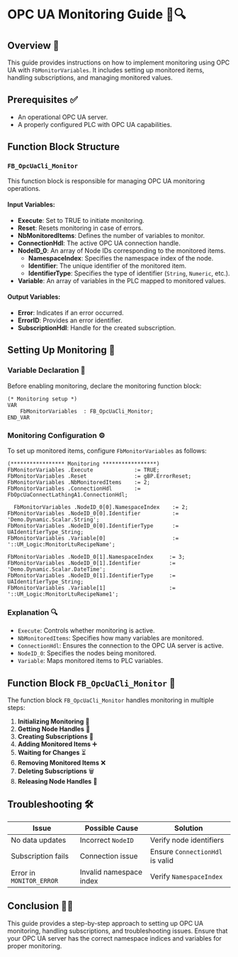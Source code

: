 # OPC UA Monitoring Guide 📡🔍

## Overview 🚀

This guide provides instructions on how to implement monitoring using OPC UA with `FbMonitorVariables`. It includes setting up monitored items, handling subscriptions, and managing monitored values.

## Prerequisites ✅

- An operational OPC UA server.
- A properly configured PLC with OPC UA capabilities.

## Function Block Structure

### `FB_OpcUaCli_Monitor`

This function block is responsible for managing OPC UA monitoring operations.

#### Input Variables:

- **Execute**: Set to TRUE to initiate monitoring.
- **Reset**: Resets monitoring in case of errors.
- **NbMonitoredItems**: Defines the number of variables to monitor.
- **ConnectionHdl**: The active OPC UA connection handle.
- **NodeID\_0**: An array of Node IDs corresponding to the monitored items.
  - **NamespaceIndex**: Specifies the namespace index of the node.
  - **Identifier**: The unique identifier of the monitored item.
  - **IdentifierType**: Specifies the type of identifier (`String`, `Numeric`, etc.).
- **Variable**: An array of variables in the PLC mapped to monitored values.

#### Output Variables:

- **Error**: Indicates if an error occurred.
- **ErrorID**: Provides an error identifier.
- **SubscriptionHdl**: Handle for the created subscription.

## Setting Up Monitoring 🔧

### Variable Declaration 📝

Before enabling monitoring, declare the monitoring function block:

```structured-text
(* Monitoring setup *)
VAR
    FbMonitorVariables  : FB_OpcUaCli_Monitor;
END_VAR
```

### Monitoring Configuration ⚙️

To set up monitored items, configure `FbMonitorVariables` as follows:

```structured-text
(***************** Monitoring *****************)
FbMonitorVariables .Execute             := TRUE;
FbMonitorVariables .Reset               := gBP.ErrorReset;
FbMonitorVariables .NbMonitoredItems    := 2;
FbMonitorVariables .ConnectionHdl       := FbOpcUaConnectLathingA1.ConnectionHdl;

  FbMonitorVariables .NodeID_0[0].NamespaceIndex    := 2;
FbMonitorVariables .NodeID_0[0].Identifier          := 'Demo.Dynamic.Scalar.String';
FbMonitorVariables .NodeID_0[0].IdentifierType      := UAIdentifierType_String;
FbMonitorVariables .Variable[0]                     := '::UM_Logic:MonitorLtuRecipeName';

FbMonitorVariables .NodeID_0[1].NamespaceIndex     := 3;
FbMonitorVariables .NodeID_0[1].Identifier         := 'Demo.Dynamic.Scalar.DateTime';
FbMonitorVariables .NodeID_0[1].IdentifierType     := UAIdentifierType_String;
FbMonitorVariables .Variable[1]                    := '::UM_Logic:MonitorLtuRecipeName1';
```

### Explanation 🔍

- `Execute`: Controls whether monitoring is active.
- `NbMonitoredItems`: Specifies how many variables are monitored.
- `ConnectionHdl`: Ensures the connection to the OPC UA server is active.
- `NodeID_0`: Specifies the nodes being monitored.
- `Variable`: Maps monitored items to PLC variables.

## Function Block `FB_OpcUaCli_Monitor` 🔄

The function block `FB_OpcUaCli_Monitor` handles monitoring in multiple steps:

1. **Initializing Monitoring** 🏁
2. **Getting Node Handles** 🔗
3. **Creating Subscriptions** 📡
4. **Adding Monitored Items** ➕
5. **Waiting for Changes** ⏳
6. **Removing Monitored Items** ❌
7. **Deleting Subscriptions** 🗑️
8. **Releasing Node Handles** 🔄

## Troubleshooting 🛠️

| Issue                    | Possible Cause          | Solution                        |
| ------------------------ | ----------------------- | ------------------------------- |
| No data updates          | Incorrect `NodeID`      | Verify node identifiers         |
| Subscription fails       | Connection issue        | Ensure `ConnectionHdl` is valid |
| Error in `MONITOR_ERROR` | Invalid namespace index | Verify `NamespaceIndex`         |

## Conclusion 🎯✅

This guide provides a step-by-step approach to setting up OPC UA monitoring, handling subscriptions, and troubleshooting issues. Ensure that your OPC UA server has the correct namespace indices and variables for proper monitoring.

